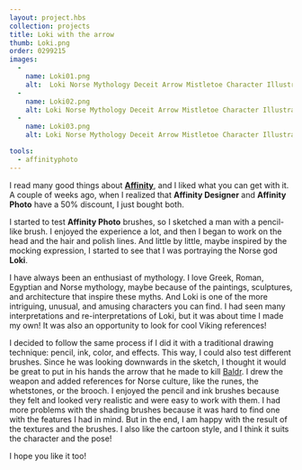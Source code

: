 ```yaml
---
layout: project.hbs
collection: projects
title: Loki with the arrow
thumb: Loki.png
order: 0299215
images:
  -
    name: Loki01.png
    alt:  Loki Norse Mythology Deceit Arrow Mistletoe Character Illustration
  -
    name: Loki02.png
    alt: Loki Norse Mythology Deceit Arrow Mistletoe Character Illustration Detail
  -
    name: Loki03.png
    alt: Loki Norse Mythology Deceit Arrow Mistletoe Character Illustration Process

tools:
  - affinityphoto
---
```

I read many good things about [**Affinity**](https://affinity.serif.com/), and I liked what you can get with it. A couple of weeks ago, when I realized that **Affinity Designer** and **Affinity Photo** have a 50% discount, I just bought both.

I started to test **Affinity Photo** brushes, so I sketched a man with a pencil-like brush. I enjoyed the experience a lot, and then I began to work on the head and the hair and polish lines. And little by little, maybe inspired by the mocking expression, I started to see that I was portraying the Norse god **Loki**.

I have always been an enthusiast of mythology. I love Greek, Roman, Egyptian and Norse mythology, maybe because of the paintings, sculptures, and architecture that inspire these myths. And Loki is one of the more intriguing, unusual, and amusing characters you can find. I had seen many interpretations and re-interpretations of Loki, but it was about time I made my own! It was also an opportunity to look for cool Viking references!

I decided to follow the same process if I did it with a traditional drawing technique: pencil, ink, color, and effects. This way, I could also test different brushes. Since he was looking downwards in the sketch, I thought it would be great to put in his hands the arrow that he made to kill [Baldr](https://en.wikipedia.org/wiki/Baldr). I drew the weapon and added references for Norse culture, like the runes, the whetstones, or the brooch. I enjoyed the pencil and ink brushes because they felt and looked very realistic and were easy to work with them. I had more problems with the shading brushes because it was hard to find one with the features I had in mind. But in the end, I am happy with the result of the textures and the brushes. I also like the cartoon style, and I think it suits the character and the pose!

I hope you like it too!
